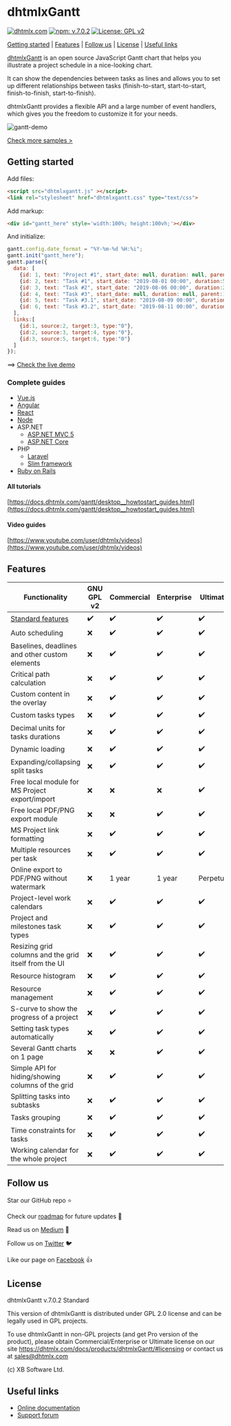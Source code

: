 # dhtmlxGantt #

[![dhtmlx.com](https://img.shields.io/badge/made%20by-DHTMLX-blue)](https://dhtmlx.com/)
[![npm: v.7.0.2](https://img.shields.io/badge/npm-v.7.0.2-blue.svg)](https://www.npmjs.com/package/dhtmlx-gantt)
[![License: GPL v2](https://img.shields.io/badge/license-GPL%20v2-blue.svg)](https://www.gnu.org/licenses/old-licenses/gpl-2.0.html)

[Getting started](#getting-started) | [Features](#features) | [Follow us](#followus) | [License](#license) | [Useful links](#links)

[dhtmlxGantt](https://dhtmlx.com/docs/products/dhtmlxGantt) is an open source JavaScript Gantt chart that helps you illustrate a project schedule in a nice-looking chart.

It can show the dependencies between tasks as lines and allows you to set up different relationships between tasks (finish-to-start, start-to-start, finish-to-finish, start-to-finish).

dhtmlxGantt provides a flexible API and a large number of event handlers, which gives you the freedom to customize it for your needs.

![gantt-demo](https://dhtmlx.com/blog/wp-content/uploads/2019/11/MS-Project.gif)

[Check more samples >](https://docs.dhtmlx.com/gantt/samples/)

<a name="getting-started"></a>
## Getting started ##

Add files:

~~~html
<script src="dhtmlxgantt.js" ></script>
<link rel="stylesheet" href="dhtmlxgantt.css" type="text/css">
~~~

Add markup:

~~~html
<div id="gantt_here" style='width:100%; height:100vh;'></div>
~~~

And initialize:

~~~js
gantt.config.date_format = "%Y-%m-%d %H:%i";
gantt.init("gantt_here");
gantt.parse({
  data: [
    {id: 1, text: "Project #1", start_date: null, duration: null, parent:0, progress: 0, open: true},
    {id: 2, text: "Task #1", start_date: "2019-08-01 00:00", duration:5, parent:1, progress: 1},
    {id: 3, text: "Task #2", start_date: "2019-08-06 00:00", duration:2, parent:1, progress: 0.5},
    {id: 4, text: "Task #3", start_date: null, duration: null, parent:1, progress: 0.8, open: true},
    {id: 5, text: "Task #3.1", start_date: "2019-08-09 00:00", duration:2, parent:4, progress: 0.2},
    {id: 6, text: "Task #3.2", start_date: "2019-08-11 00:00", duration:1, parent:4, progress: 0}
  ],
  links:[
    {id:1, source:2, target:3, type:"0"},
    {id:2, source:3, target:4, type:"0"},
    {id:3, source:5, target:6, type:"0"}
  ]
});
~~~

==> [Check the live demo](https://snippet.dhtmlx.com/a69d7378a)

### Complete guides ###

- [Vue.js](https://dhtmlx.com/blog/use-dhtmlxgantt-vue-js-framework-demo/)
- [Angular](https://dhtmlx.com/blog/dhtmlx-gantt-chart-usage-angularjs-2-framework/)
- [React](https://dhtmlx.com/blog/create-react-gantt-chart-component-dhtmlxgantt/)
- [Node](https://docs.dhtmlx.com/gantt/desktop__howtostart_nodejs.html)
- ASP.NET
  - [ASP.NET MVC 5](https://docs.dhtmlx.com/gantt/desktop__howtostart_dotnet.html)
  - [ASP.NET Core](https://docs.dhtmlx.com/gantt/desktop__howtostart_dotnet_core.html)
- PHP
  - [Laravel](https://docs.dhtmlx.com/gantt/desktop__howtostart_php_laravel.html)
  - [Slim framework](https://docs.dhtmlx.com/gantt/desktop__howtostart_php_laravel.html)
- [Ruby on Rails](https://docs.dhtmlx.com/gantt/desktop__howtostart_ruby.html)

#### All tutorials ####

[https://docs.dhtmlx.com/gantt/desktop__howtostart_guides.html](https://docs.dhtmlx.com/gantt/desktop__howtostart_guides.html)

#### Video guides ####

[https://www.youtube.com/user/dhtmlx/videos](https://www.youtube.com/user/dhtmlx/videos)

<a name="features"></a>
## Features ##

| Functionality | GNU GPL v2 | Commercial	| Enterprise	| Ultimate |
|---	|---	|---	|---	|---	|
| [Standard features](https://docs.dhtmlx.com/gantt/desktop__editions_comparison.html)  	|  :heavy_check_mark:	|  :heavy_check_mark: 	|  :heavy_check_mark: 	|  :heavy_check_mark: 	|
| Auto scheduling  	|  :x:	|  :heavy_check_mark: 	|  :heavy_check_mark: 	|  :heavy_check_mark: 	|
| Baselines, deadlines and other custom elements  	|  :x:	|  :heavy_check_mark: 	|  :heavy_check_mark: 	|  :heavy_check_mark: 	|
| Critical path calculation 	|  :x:	|  :heavy_check_mark: 	|  :heavy_check_mark: 	|  :heavy_check_mark: 	|
| Custom content in the overlay  	|  :x:	|  :heavy_check_mark: 	|  :heavy_check_mark: 	|  :heavy_check_mark: 	|
| Custom tasks types 	|  :x:	|  :heavy_check_mark: 	|  :heavy_check_mark: 	|  :heavy_check_mark: 	|
| Decimal units for tasks durations  	|  :x:	|  :heavy_check_mark: 	|  :heavy_check_mark: 	|  :heavy_check_mark: 	|
| Dynamic loading  |  :x:	|  :heavy_check_mark: 	|  :heavy_check_mark: 	|  :heavy_check_mark: 	|
| Expanding/collapsing split tasks  	|  :x:	|  :heavy_check_mark: 	|  :heavy_check_mark: 	|  :heavy_check_mark: 	|
| Free local module for MS Project export/import 	|  :x: 	|   :x:	|  :x: 	|   :heavy_check_mark:	|
| Free local PDF/PNG export module 	|  :x: 	|  :x: 	|  :heavy_check_mark: 	|  :heavy_check_mark: 	|
| MS Project link formatting  	|  :x:	|  :heavy_check_mark: 	|  :heavy_check_mark: 	|  :heavy_check_mark: 	|
| Multiple resources per task  	|  :x:	|  :heavy_check_mark: 	|  :heavy_check_mark: 	|  :heavy_check_mark: 	|
| Online export to PDF/PNG without watermark 	|  :x:	|  1 year 	|  1 year 	|   Perpetual	|
| Project-level work calendars  	|  :x:	|  :heavy_check_mark: 	|  :heavy_check_mark: 	|  :heavy_check_mark: 	|
| Project and milestones task types  	|  :x:	|  :heavy_check_mark: 	|  :heavy_check_mark: 	|  :heavy_check_mark: 	|
| Resizing grid columns and the grid itself from the UI	|  :x: |  :heavy_check_mark: |  :heavy_check_mark: 	|  :heavy_check_mark:	|
| Resource histogram 	|  :x:	|  :heavy_check_mark: 	|  :heavy_check_mark: 	|  :heavy_check_mark: 	|
| Resource management 	|  :x:	|  :heavy_check_mark: 	|  :heavy_check_mark: 	|  :heavy_check_mark: 	|
| S-curve to show the progress of a project  |  :x:	|  :heavy_check_mark: 	|  :heavy_check_mark: 	|  :heavy_check_mark: 	|
| Setting task types automatically |  :x:	|  :heavy_check_mark: 	|  :heavy_check_mark: 	|  :heavy_check_mark: 	|
| Several Gantt charts on 1 page | :x: | :x: |  :heavy_check_mark: | :heavy_check_mark: 	|
| Simple API for hiding/showing columns of the grid  |  :x:	|  :heavy_check_mark: 	|  :heavy_check_mark: 	|  :heavy_check_mark: 	|
| Splitting tasks into subtasks 	|  :x:	|  :heavy_check_mark: 	|  :heavy_check_mark: 	|  :heavy_check_mark: 	|
| Tasks grouping  	|  :x:	|  :heavy_check_mark: 	|  :heavy_check_mark: 	|  :heavy_check_mark: 	|
| Time constraints for tasks  |  :x:	|  :heavy_check_mark: 	|  :heavy_check_mark: 	|  :heavy_check_mark: 	|
| Working calendar for the whole project	|  :x:	|  :heavy_check_mark: 	|  :heavy_check_mark: 	|  :heavy_check_mark: 	|


<a name="followus"></a>
## Follow us ##

Star our GitHub repo :star:

Check our [roadmap](https://trello.com/b/fhOySHPj/gantt-roadmap) for future updates :wrench:

Read us on [Medium](https://medium.com/@dhtmlx) :newspaper:

Follow us on [Twitter](https://twitter.com/dhtmlx) :bird:

Like our page on [Facebook](https://www.facebook.com/dhtmlx/) :thumbsup:

<a name="license"></a>
## License ##

dhtmlxGantt v.7.0.2 Standard

This version of dhtmlxGantt is distributed under GPL 2.0 license and can be legally used in GPL projects.

To use dhtmlxGantt in non-GPL projects (and get Pro version of the product), please obtain Commercial/Enterprise or Ultimate license on our site https://dhtmlx.com/docs/products/dhtmlxGantt/#licensing or contact us at sales@dhtmlx.com

(c) XB Software Ltd.


<a name="links"></a>
## Useful links

- [Online  documentation](https://docs.dhtmlx.com/gantt/)
- [Support forum](https://forum.dhtmlx.com/c/gantt)
